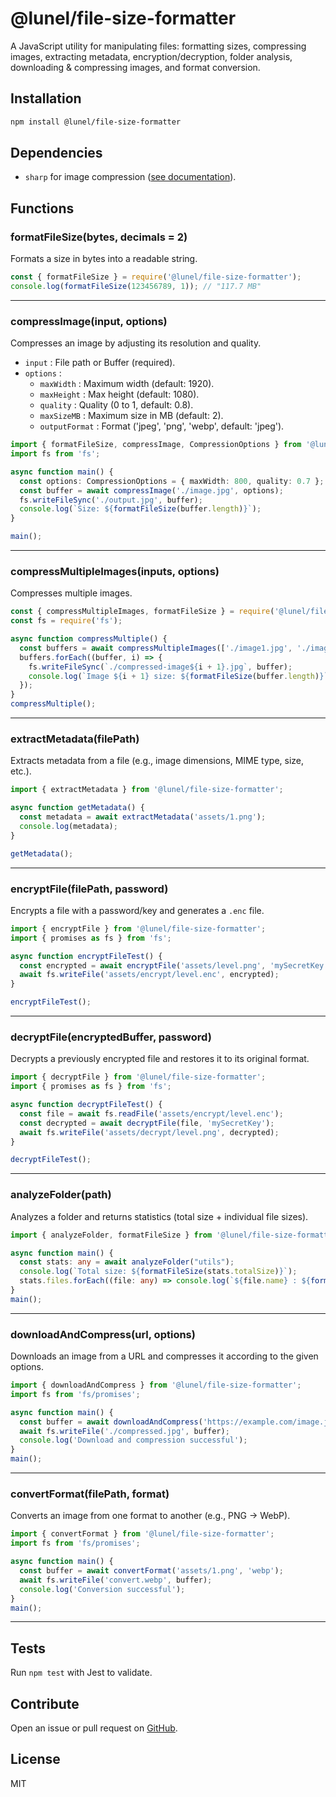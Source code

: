 # @lunel/file-size-formatter

A JavaScript utility for manipulating files: formatting sizes, compressing images, extracting metadata, encryption/decryption, folder analysis, downloading & compressing images, and format conversion.

## Installation

```bash
npm install @lunel/file-size-formatter
```

## Dependencies

- `sharp` for image compression ([see documentation](https://sharp.pixelplumbing.com/install)).

## Functions

### formatFileSize(bytes, decimals = 2)

Formats a size in bytes into a readable string.

```typescript
const { formatFileSize } = require('@lunel/file-size-formatter');
console.log(formatFileSize(123456789, 1)); // "117.7 MB"
```

---

### compressImage(input, options)

Compresses an image by adjusting its resolution and quality.

- `input` : File path or Buffer (required).
- `options` :
  - `maxWidth` : Maximum width (default: 1920).
  - `maxHeight` : Max height (default: 1080).
  - `quality` : Quality (0 to 1, default: 0.8).
  - `maxSizeMB` : Maximum size in MB (default: 2).
  - `outputFormat` : Format ('jpeg', 'png', 'webp', default: 'jpeg').

```typescript
import { formatFileSize, compressImage, CompressionOptions } from '@lunel/file-size-formatter';
import fs from 'fs';

async function main() {
  const options: CompressionOptions = { maxWidth: 800, quality: 0.7 };
  const buffer = await compressImage('./image.jpg', options);
  fs.writeFileSync('./output.jpg', buffer);
  console.log(`Size: ${formatFileSize(buffer.length)}`);
}

main();
```

---

### compressMultipleImages(inputs, options)

Compresses multiple images.

```typescript
const { compressMultipleImages, formatFileSize } = require('@lunel/file-size-formatter');
const fs = require('fs');

async function compressMultiple() {
  const buffers = await compressMultipleImages(['./image1.jpg', './image2.jpg'], { maxWidth: 800 });
  buffers.forEach((buffer, i) => {
    fs.writeFileSync(`./compressed-image${i + 1}.jpg`, buffer);
    console.log(`Image ${i + 1} size: ${formatFileSize(buffer.length)}`);
  });
}
compressMultiple();
```

---

### extractMetadata(filePath)

Extracts metadata from a file (e.g., image dimensions, MIME type, size, etc.).

```typescript
import { extractMetadata } from '@lunel/file-size-formatter';

async function getMetadata() {
  const metadata = await extractMetadata('assets/1.png');
  console.log(metadata);
}

getMetadata();
```

---

### encryptFile(filePath, password)

Encrypts a file with a password/key and generates a `.enc` file.

```typescript
import { encryptFile } from '@lunel/file-size-formatter';
import { promises as fs } from 'fs';

async function encryptFileTest() {
  const encrypted = await encryptFile('assets/level.png', 'mySecretKey');
  await fs.writeFile('assets/encrypt/level.enc', encrypted);
}

encryptFileTest();
```

---

### decryptFile(encryptedBuffer, password)

Decrypts a previously encrypted file and restores it to its original format.

```typescript
import { decryptFile } from '@lunel/file-size-formatter';
import { promises as fs } from 'fs';

async function decryptFileTest() {
  const file = await fs.readFile('assets/encrypt/level.enc');
  const decrypted = await decryptFile(file, 'mySecretKey');
  await fs.writeFile('assets/decrypt/level.png', decrypted);
}

decryptFileTest();
```

---

### analyzeFolder(path)

Analyzes a folder and returns statistics (total size + individual file sizes).

```typescript
import { analyzeFolder, formatFileSize } from '@lunel/file-size-formatter';

async function main() {
  const stats: any = await analyzeFolder("utils");
  console.log(`Total size: ${formatFileSize(stats.totalSize)}`);
  stats.files.forEach((file: any) => console.log(`${file.name} : ${formatFileSize(file.size)}`));
}
main();
```

---

### downloadAndCompress(url, options)

Downloads an image from a URL and compresses it according to the given options.

```typescript
import { downloadAndCompress } from '@lunel/file-size-formatter';
import fs from 'fs/promises';

async function main() {
  const buffer = await downloadAndCompress('https://example.com/image.jpg', { maxWidth: 500 });
  await fs.writeFile('./compressed.jpg', buffer);
  console.log('Download and compression successful');
}
main();
```

---

### convertFormat(filePath, format)

Converts an image from one format to another (e.g., PNG → WebP).

```typescript
import { convertFormat } from '@lunel/file-size-formatter';
import fs from 'fs/promises';

async function main() {
  const buffer = await convertFormat('assets/1.png', 'webp');
  await fs.writeFile('convert.webp', buffer);
  console.log('Conversion successful');
}
main();
```

---

## Tests

Run `npm test` with Jest to validate.

## Contribute

Open an issue or pull request on [GitHub](https://github.com/Level237/file-size-formatter).

## License

MIT
